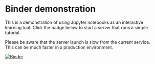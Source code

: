 # Binder demonstration

This is a demonstration of using Jupyter notebooks as an interactive
learning tool. Click the badge below to start a server that runs a
simple tutorial.

Please be aware that the server launch is slow from the current
service. This can be much faster in a production environment.

[![Binder](https://mybinder.org/badge.svg)](https://mybinder.org/v2/gh/pschindler/q_tutorial/master?filepath=f)
